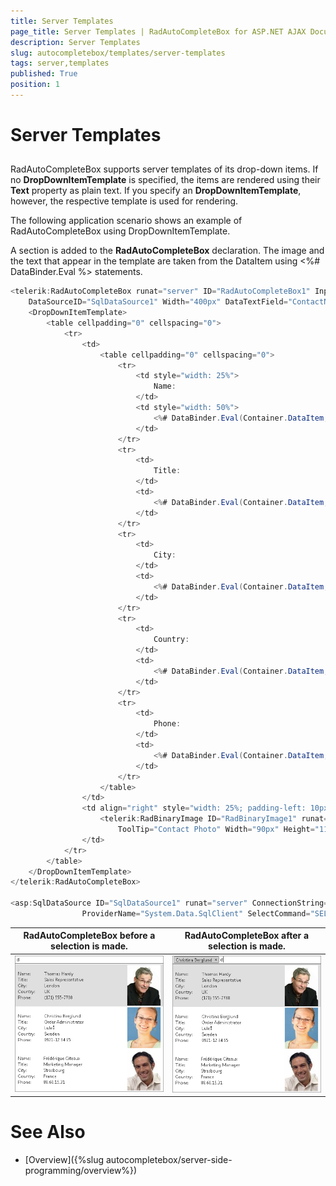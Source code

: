 ```yaml
---
title: Server Templates
page_title: Server Templates | RadAutoCompleteBox for ASP.NET AJAX Documentation
description: Server Templates
slug: autocompletebox/templates/server-templates
tags: server,templates
published: True
position: 1
---
```


# Server Templates



## 

RadAutoCompleteBox supports server templates of its drop-down items. If no **DropDownItemTemplate** is specified, the items are rendered using their **Text** property as plain text. If you specify an **DropDownItemTemplate**, however, the respective template is used for rendering.

The following application scenario shows an example of RadAutoCompleteBox using DropDownItemTemplate.

A <DropDownItemTemplate> section is added to the **RadAutoCompleteBox** declaration. The image and the text that appear in the template are taken from the DataItem using <%# DataBinder.Eval %> statements.

````C#
<telerik:RadAutoCompleteBox runat="server" ID="RadAutoCompleteBox1" InputType="Token"
	DataSourceID="SqlDataSource1" Width="400px" DataTextField="ContactName" DropDownWidth="400px">
	<DropDownItemTemplate>
		<table cellpadding="0" cellspacing="0">
			<tr>
				<td>
					<table cellpadding="0" cellspacing="0">
						<tr>
							<td style="width: 25%">
								Name:
							</td>
							<td style="width: 50%">
								<%# DataBinder.Eval(Container.DataItem, "ContactName")%>
							</td>
						</tr>
						<tr>
							<td>
								Title:
							</td>
							<td>
								<%# DataBinder.Eval(Container.DataItem, "ContactTitle")%>
							</td>
						</tr>
						<tr>
							<td>
								City:
							</td>
							<td>
								<%# DataBinder.Eval(Container.DataItem, "City")%>
							</td>
						</tr>
						<tr>
							<td>
								Country:
							</td>
							<td>
								<%# DataBinder.Eval(Container.DataItem, "Country")%>
							</td>
						</tr>
						<tr>
							<td>
								Phone:
							</td>
							<td>
								<%# DataBinder.Eval(Container.DataItem, "Phone")%>
							</td>
						</tr>
					</table>
				</td>
				<td align="right" style="width: 25%; padding-left: 10px;">
					<telerik:RadBinaryImage ID="RadBinaryImage1" runat="server" AlternateText="Contact Photo"
						ToolTip="Contact Photo" Width="90px" Height="110px" ResizeMode="Fit" DataValue='<%# DataBinder.Eval(Container.DataItem, "Photo")%>' />
				</td>
			</tr>
		</table>
	</DropDownItemTemplate>
</telerik:RadAutoCompleteBox>

<asp:SqlDataSource ID="SqlDataSource1" runat="server" ConnectionString="<%$ ConnectionStrings:TelerikConnectionString %>"
				ProviderName="System.Data.SqlClient" SelectCommand="SELECT TOP 6 * FROM [CustomerPhotos]" />
````




|  **RadAutoCompleteBox** before a selection is made. |  **RadAutoCompleteBox** after a selection is made. |
| ------ | ------ |
|![server template before selection](images/server_template_before_selection.png)|![server template after selection](images/server_template_after_selection.png)|

# See Also

 * [Overview]({%slug autocompletebox/server-side-programming/overview%})

